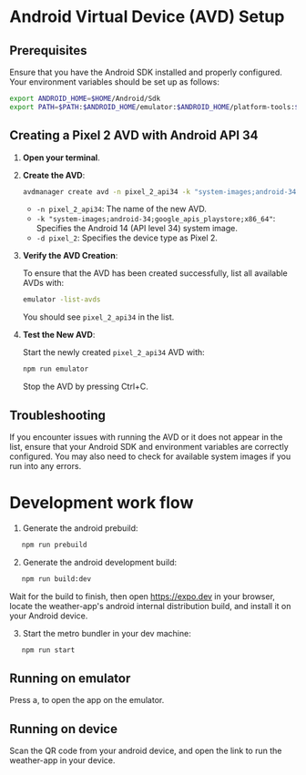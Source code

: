 # Android Virtual Device (AVD) Setup

## Prerequisites

Ensure that you have the Android SDK installed and properly configured. Your environment variables should be set up as follows:

```bash
export ANDROID_HOME=$HOME/Android/Sdk
export PATH=$PATH:$ANDROID_HOME/emulator:$ANDROID_HOME/platform-tools:$ANDROID_HOME/cmdline-tools/latest/bin
```

## Creating a Pixel 2 AVD with Android API 34

1. **Open your terminal**.

2. **Create the AVD**:

   ```bash
   avdmanager create avd -n pixel_2_api34 -k "system-images;android-34;google_apis_playstore;x86_64" -d pixel_2
   ```

   - `-n pixel_2_api34`: The name of the new AVD.
   - `-k "system-images;android-34;google_apis_playstore;x86_64"`: Specifies the Android 14 (API level 34) system image.
   - `-d pixel_2`: Specifies the device type as Pixel 2.

3. **Verify the AVD Creation**:

   To ensure that the AVD has been created successfully, list all available AVDs with:

   ```bash
   emulator -list-avds
   ```

   You should see `pixel_2_api34` in the list.

4. **Test the New AVD**:

   Start the newly created `pixel_2_api34` AVD with:

   ```bash
   npm run emulator
   ```

   Stop the AVD by pressing Ctrl+C.

## Troubleshooting

If you encounter issues with running the AVD or it does not appear in the list, ensure that your Android SDK and environment variables are correctly configured. You may also need to check for available system images if you run into any errors.

# Development work flow

1. Generate the android prebuild:
```bash
   npm run prebuild
```

2. Generate the android development build:
```bash
   npm run build:dev
```

Wait for the build to finish, then open https://expo.dev in your browser, locate the weather-app's android internal distribution build, and install it on your Android device.

3. Start the metro bundler in your dev machine:
```bash
   npm run start
```

## Running on emulator
Press a, to open the app on the emulator.

## Running on device
Scan the QR code from your android device, and open the link to run the weather-app in your device.
